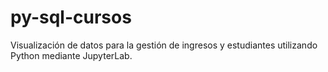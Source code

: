 # py-sql-cursos

Visualización de datos para la gestión de ingresos y estudiantes utilizando Python mediante JupyterLab.
